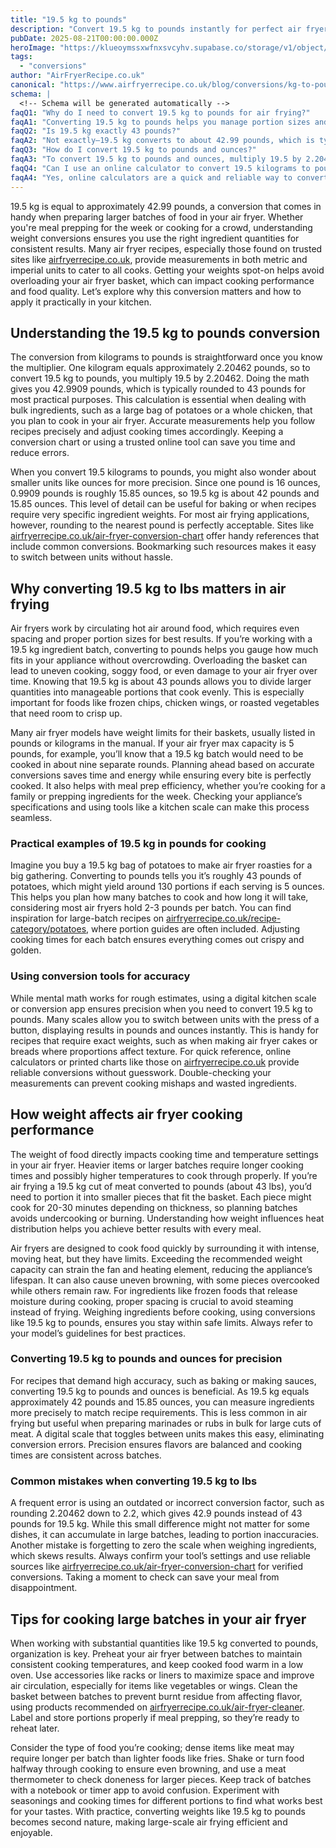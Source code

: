 ```yaml
---
title: "19.5 kg to pounds"
description: "Convert 19.5 kg to pounds instantly for perfect air fryer meal prep. Get accurate results and handy cooking tips for your kitchen."
pubDate: 2025-08-21T00:00:00.000Z
heroImage: "https://klueoymssxwfnxsvcyhv.supabase.co/storage/v1/object/public/Shmucket/19-5-kg-to-pounds.webp"
tags:
  - "conversions"
author: "AirFryerRecipe.co.uk"
canonical: "https://www.airfryerrecipe.co.uk/blog/conversions/kg-to-pounds/19-5-kg-to-pounds"
schema: |
  <!-- Schema will be generated automatically -->
faqQ1: "Why do I need to convert 19.5 kg to pounds for air frying?"
faqA1: "Converting 19.5 kg to pounds helps you manage portion sizes and avoid overloading your air fryer basket, which can lead to uneven cooking. Most air fryer manuals and recipes use imperial measurements, so knowing that 19.5 kg is approximately 43 pounds ensures you follow guidelines accurately for best results."
faqQ2: "Is 19.5 kg exactly 43 pounds?"
faqA2: "Not exactly—19.5 kg converts to about 42.99 pounds, which is typically rounded to 43 pounds for simplicity in cooking. For most air frying purposes, this slight difference won’t affect outcomes, but for precision tasks like baking, using a digital scale to get exact measurements is recommended."
faqQ3: "How do I convert 19.5 kg to pounds and ounces?"
faqA3: "To convert 19.5 kg to pounds and ounces, multiply 19.5 by 2.20462 to get pounds (42.9909), then multiply the decimal part (0.9909) by 16 to get ounces (15.8544). So, 19.5 kg is roughly 42 pounds and 15.85 ounces. This level of detail is useful for recipes requiring fine accuracy."
faqQ4: "Can I use an online calculator to convert 19.5 kilograms to pounds?"
faqA4: "Yes, online calculators are a quick and reliable way to convert 19.5 kilograms to pounds. For cooking, ensure you use a reputable tool or reference a conversion chart to avoid errors. Many kitchen scales also have unit conversion features, making it easy to switch between kg and lbs on the spot."
---
```

<p>19.5 kg is equal to approximately 42.99 pounds, a conversion that comes in handy when preparing larger batches of food in your air fryer. Whether you're meal prepping for the week or cooking for a crowd, understanding weight conversions ensures you use the right ingredient quantities for consistent results. Many air fryer recipes, especially those found on trusted sites like <a href=https://www.airfryerrecipe.co.uk/>airfryerrecipe.co.uk</a>, provide measurements in both metric and imperial units to cater to all cooks. Getting your weights spot-on helps avoid overloading your air fryer basket, which can impact cooking performance and food quality. Let’s explore why this conversion matters and how to apply it practically in your kitchen.</p>

<h2>Understanding the 19.5 kg to pounds conversion</h2>
<p>The conversion from kilograms to pounds is straightforward once you know the multiplier. One kilogram equals approximately 2.20462 pounds, so to convert 19.5 kg to pounds, you multiply 19.5 by 2.20462. Doing the math gives you 42.9909 pounds, which is typically rounded to 43 pounds for most practical purposes. This calculation is essential when dealing with bulk ingredients, such as a large bag of potatoes or a whole chicken, that you plan to cook in your air fryer. Accurate measurements help you follow recipes precisely and adjust cooking times accordingly. Keeping a conversion chart or using a trusted online tool can save you time and reduce errors.</p>
<p>When you convert 19.5 kilograms to pounds, you might also wonder about smaller units like ounces for more precision. Since one pound is 16 ounces, 0.9909 pounds is roughly 15.85 ounces, so 19.5 kg is about 42 pounds and 15.85 ounces. This level of detail can be useful for baking or when recipes require very specific ingredient weights. For most air frying applications, however, rounding to the nearest pound is perfectly acceptable. Sites like <a href=https://www.airfryerrecipe.co.uk/air-fryer-conversion-chart>airfryerrecipe.co.uk/air-fryer-conversion-chart</a> offer handy references that include common conversions. Bookmarking such resources makes it easy to switch between units without hassle.</p>

<h2>Why converting 19.5 kg to lbs matters in air frying</h2>
<p>Air fryers work by circulating hot air around food, which requires even spacing and proper portion sizes for best results. If you’re working with a 19.5 kg ingredient batch, converting to pounds helps you gauge how much fits in your appliance without overcrowding. Overloading the basket can lead to uneven cooking, soggy food, or even damage to your air fryer over time. Knowing that 19.5 kg is about 43 pounds allows you to divide larger quantities into manageable portions that cook evenly. This is especially important for foods like frozen chips, chicken wings, or roasted vegetables that need room to crisp up.</p>
<p>Many air fryer models have weight limits for their baskets, usually listed in pounds or kilograms in the manual. If your air fryer max capacity is 5 pounds, for example, you’ll know that a 19.5 kg batch would need to be cooked in about nine separate rounds. Planning ahead based on accurate conversions saves time and energy while ensuring every bite is perfectly cooked. It also helps with meal prep efficiency, whether you’re cooking for a family or prepping ingredients for the week. Checking your appliance’s specifications and using tools like a kitchen scale can make this process seamless.</p>

<h3>Practical examples of 19.5 kg in pounds for cooking</h3>
<p>Imagine you buy a 19.5 kg bag of potatoes to make air fryer roasties for a big gathering. Converting to pounds tells you it’s roughly 43 pounds of potatoes, which might yield around 130 portions if each serving is 5 ounces. This helps you plan how many batches to cook and how long it will take, considering most air fryers hold 2-3 pounds per batch. You can find inspiration for large-batch recipes on <a href=https://www.airfryerrecipe.co.uk/recipe-category/potatoes>airfryerrecipe.co.uk/recipe-category/potatoes</a>, where portion guides are often included. Adjusting cooking times for each batch ensures everything comes out crispy and golden.</p>

<h3>Using conversion tools for accuracy</h3>
<p>While mental math works for rough estimates, using a digital kitchen scale or conversion app ensures precision when you need to convert 19.5 kg to pounds. Many scales allow you to switch between units with the press of a button, displaying results in pounds and ounces instantly. This is handy for recipes that require exact weights, such as when making air fryer cakes or breads where proportions affect texture. For quick reference, online calculators or printed charts like those on <a href=https://www.airfryerrecipe.co.uk/>airfryerrecipe.co.uk</a> provide reliable conversions without guesswork. Double-checking your measurements can prevent cooking mishaps and wasted ingredients.</p>

<h2>How weight affects air fryer cooking performance</h2>
<p>The weight of food directly impacts cooking time and temperature settings in your air fryer. Heavier items or larger batches require longer cooking times and possibly higher temperatures to cook through properly. If you’re air frying a 19.5 kg cut of meat converted to pounds (about 43 lbs), you’d need to portion it into smaller pieces that fit the basket. Each piece might cook for 20-30 minutes depending on thickness, so planning batches avoids undercooking or burning. Understanding how weight influences heat distribution helps you achieve better results with every meal.</p>
<p>Air fryers are designed to cook food quickly by surrounding it with intense, moving heat, but they have limits. Exceeding the recommended weight capacity can strain the fan and heating element, reducing the appliance’s lifespan. It can also cause uneven browning, with some pieces overcooked while others remain raw. For ingredients like frozen foods that release moisture during cooking, proper spacing is crucial to avoid steaming instead of frying. Weighing ingredients before cooking, using conversions like 19.5 kg to pounds, ensures you stay within safe limits. Always refer to your model’s guidelines for best practices.</p>

<h3>Converting 19.5 kg to pounds and ounces for precision</h3>
<p>For recipes that demand high accuracy, such as baking or making sauces, converting 19.5 kg to pounds and ounces is beneficial. As 19.5 kg equals approximately 42 pounds and 15.85 ounces, you can measure ingredients more precisely to match recipe requirements. This is less common in air frying but useful when preparing marinades or rubs in bulk for large cuts of meat. A digital scale that toggles between units makes this easy, eliminating conversion errors. Precision ensures flavors are balanced and cooking times are consistent across batches.</p>

<h3>Common mistakes when converting 19.5 kg to lbs</h3>
<p>A frequent error is using an outdated or incorrect conversion factor, such as rounding 2.20462 down to 2.2, which gives 42.9 pounds instead of 43 pounds for 19.5 kg. While this small difference might not matter for some dishes, it can accumulate in large batches, leading to portion inaccuracies. Another mistake is forgetting to zero the scale when weighing ingredients, which skews results. Always confirm your tool’s settings and use reliable sources like <a href=https://www.airfryerrecipe.co.uk/air-fryer-conversion-chart>airfryerrecipe.co.uk/air-fryer-conversion-chart</a> for verified conversions. Taking a moment to check can save your meal from disappointment.</p>

<h2>Tips for cooking large batches in your air fryer</h2>
<p>When working with substantial quantities like 19.5 kg converted to pounds, organization is key. Preheat your air fryer between batches to maintain consistent cooking temperatures, and keep cooked food warm in a low oven. Use accessories like racks or liners to maximize space and improve air circulation, especially for items like vegetables or wings. Clean the basket between batches to prevent burnt residue from affecting flavor, using products recommended on <a href=https://www.airfryerrecipe.co.uk/air-fryer-cleaner>airfryerrecipe.co.uk/air-fryer-cleaner</a>. Label and store portions properly if meal prepping, so they’re ready to reheat later.</p>
<p>Consider the type of food you’re cooking; dense items like meat may require longer per batch than lighter foods like fries. Shake or turn food halfway through cooking to ensure even browning, and use a meat thermometer to check doneness for larger pieces. Keep track of batches with a notebook or timer app to avoid confusion. Experiment with seasonings and cooking times for different portions to find what works best for your tastes. With practice, converting weights like 19.5 kg to pounds becomes second nature, making large-scale air frying efficient and enjoyable.</p>
